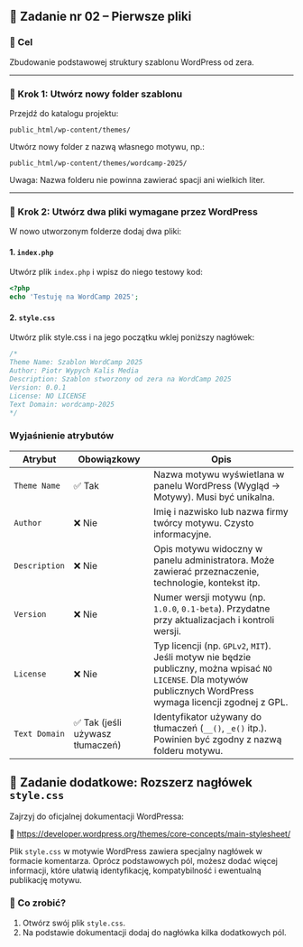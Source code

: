 ## 🧱 Zadanie nr 02 – Pierwsze pliki

### 🎯 Cel

Zbudowanie podstawowej struktury szablonu WordPress od zera.

---

### 📂 Krok 1: Utwórz nowy folder szablonu

Przejdź do katalogu projektu:

`public_html/wp-content/themes/`

Utwórz nowy folder z nazwą własnego motywu, np.:

`public_html/wp-content/themes/wordcamp-2025/`

Uwaga: Nazwa folderu nie powinna zawierać spacji ani wielkich liter.

---

### 📄 Krok 2: Utwórz dwa pliki wymagane przez WordPress

W nowo utworzonym folderze dodaj dwa pliki:

#### 1. `index.php`

Utwórz plik `index.php` i wpisz do niego testowy kod:

```php
<?php
echo 'Testuję na WordCamp 2025';
```

#### 2. `style.css`

Utwórz plik style.css i na jego początku wklej poniższy nagłówek:

```css
/*
Theme Name: Szablon WordCamp 2025 
Author: Piotr Wypych Kalis Media
Description: Szablon stworzony od zera na WordCamp 2025  
Version: 0.0.1
License: NO LICENSE
Text Domain: wordcamp-2025
*/
```

### Wyjaśnienie atrybutów

| Atrybut         | Obowiązkowy | Opis |
|------------------|--------------|------|
| `Theme Name`     | ✅ Tak        | Nazwa motywu wyświetlana w panelu WordPress (Wygląd → Motywy). Musi być unikalna. |
| `Author`         | ❌ Nie        | Imię i nazwisko lub nazwa firmy twórcy motywu. Czysto informacyjne. |
| `Description`    | ❌ Nie        | Opis motywu widoczny w panelu administratora. Może zawierać przeznaczenie, technologie, kontekst itp. |
| `Version`        | ❌ Nie        | Numer wersji motywu (np. `1.0.0`, `0.1-beta`). Przydatne przy aktualizacjach i kontroli wersji. |
| `License`        | ❌ Nie        | Typ licencji (np. `GPLv2`, `MIT`). Jeśli motyw nie będzie publiczny, można wpisać `NO LICENSE`. Dla motywów publicznych WordPress wymaga licencji zgodnej z GPL. |
| `Text Domain`    | ✅ Tak (jeśli używasz tłumaczeń) | Identyfikator używany do tłumaczeń (`__()`, `_e()` itp.). Powinien być zgodny z nazwą folderu motywu. |

## 🌟 Zadanie dodatkowe: Rozszerz nagłówek `style.css`

Zajrzyj do oficjalnej dokumentacji WordPressa:

🔗 https://developer.wordpress.org/themes/core-concepts/main-stylesheet/

Plik `style.css` w motywie WordPress zawiera specjalny nagłówek w formacie komentarza. Oprócz podstawowych pól, możesz dodać więcej informacji, które ułatwią identyfikację, kompatybilność i ewentualną publikację motywu.

### 🧠 Co zrobić?

1. Otwórz swój plik `style.css`.
2. Na podstawie dokumentacji dodaj do nagłówka kilka dodatkowych pól.

